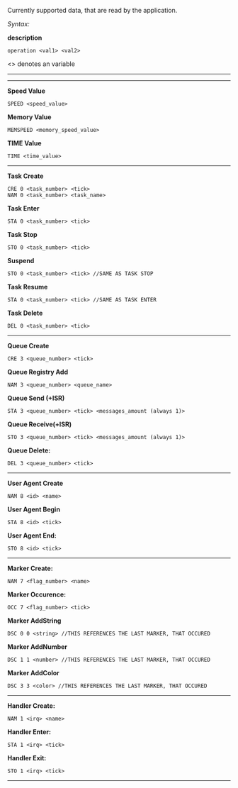 Currently supported data, that are read by the application.

*Syntax:*

**description**

	operation <val1> <val2>

<> denotes an variable

-------------------------------------------------------------------------
-------------------------------------------------------------------------
**Speed Value**

	SPEED <speed_value>
	
**Memory Value**

	MEMSPEED <memory_speed_value>
	
**TIME Value**

	TIME <time_value>
		


-------------------------------------------------------------------------

**Task Create**

	CRE 0 <task_number> <tick>            
	NAM 0 <task_number> <task_name>
	
**Task Enter**   

	STA 0 <task_number> <tick>
**Task Stop**			

	STO 0 <task_number> <tick>
**Suspend**		

	STO 0 <task_number> <tick> //SAME AS TASK STOP
**Task Resume**	

	STA 0 <task_number> <tick> //SAME AS TASK ENTER
**Task Delete**		

	DEL 0 <task_number> <tick>

-------------------------------------------------------------------------

**Queue Create**	

	CRE 3 <queue_number> <tick>
**Queue Registry Add**
	
	NAM 3 <queue_number> <queue_name>
**Queue Send (+ISR)**	
	
	STA 3 <queue_number> <tick> <messages_amount (always 1)>
**Queue Receive(+ISR)**	
	
	STO 3 <queue_number> <tick> <messages_amount (always 1)>  
**Queue Delete:**	
	
	DEL 3 <queue_number> <tick>

-------------------------------------------------------------------------

**User Agent Create**	

	NAM 8 <id> <name>
**User Agent Begin**	

	STA 8 <id> <tick>
**User Agent End:**  	

	STO 8 <id> <tick>

-------------------------------------------------------------------------

**Marker Create:** 		

	NAM 7 <flag_number> <name>
**Marker Occurence:**	 	

	OCC 7 <flag_number> <tick>

**Marker AddString**	

	DSC 0 0 <string> //THIS REFERENCES THE LAST MARKER, THAT OCCURED
	
**Marker AddNumber**

	DSC 1 1 <number> //THIS REFERENCES THE LAST MARKER, THAT OCCURED
	
**Marker AddColor**    

	DSC 3 3 <color> //THIS REFERENCES THE LAST MARKER, THAT OCCURED

-------------------------------------------------------------------------

**Handler Create:** 	

	NAM 1 <irq> <name>
**Handler Enter:** 		
	
	STA 1 <irq> <tick>
**Handler Exit:**
	
	STO 1 <irq> <tick>

-------------------------------------------------------------------------
